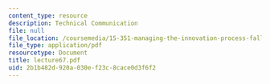 ```yaml
---
content_type: resource
description: Technical Communication
file: null
file_location: /coursemedia/15-351-managing-the-innovation-process-fall-2002/2b1b482d920a030ef23c8cace0d3f6f2_lecture67.pdf
file_type: application/pdf
resourcetype: Document
title: lecture67.pdf
uid: 2b1b482d-920a-030e-f23c-8cace0d3f6f2
---
```

